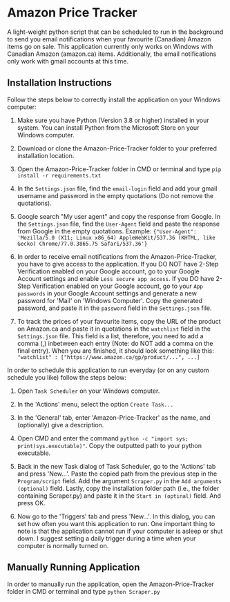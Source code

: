 # Amazon Price Tracker
 A light-weight python script that can be scheduled to run in the background to send you email notifications when your favourite (Canadian) Amazon items go on sale. This application currently only works on Windows with Canadian Amazon (amazon.ca) items. Additionally, the email notifications only work with gmail accounts at this time.


## Installation Instructions
Follow the steps below to correctly install the application on your Windows computer:

1. Make sure you have Python (Version 3.8 or higher) installed in your system. You can install Python from the Microsoft Store on your Windows computer.

2. Download or clone the Amazon-Price-Tracker folder to your preferred installation location.

3. Open the Amazon-Price-Tracker folder in CMD or terminal and type `pip install -r requirements.txt`

4. In the `Settings.json` file, find the `email-login` field and add your gmail username and password in the empty quotations (Do not remove the quotations).

5. Google search "My user agent" and copy the response from Google. In the `Settings.json` file, find the `User-Agent` field and paste the response from Google in the empty quotations.
Example: `{"User-Agent": 'Mozilla/5.0 (X11; Linux x86_64) AppleWebKit/537.36 (KHTML, like Gecko) Chrome/77.0.3865.75 Safari/537.36'}`

6. In order to receive email notifications from the Amazon-Price-Tracker, you have to give access to the application. If you DO NOT have 2-Step Verification enabled on your Google account, go to your Google Account settings and enable `Less secure app access`. If you DO have 2-Step Verification enabled on your Google account, go to your `App passwords` in your Google Account settings and generate a new password for 'Mail' on 'Windows Computer'. Copy the generated password, and paste it in the `password` field in the `Settings.json` file.

7. To track the prices of your favourite items, copy the URL of the product on Amazon.ca and paste it in quotations in the `watchlist` field in the `Settings.json` file. This field is a list, therefore, you need to add a comma (,) inbetween each entry (Note: do NOT add a comma on the final entry). When you are finished, it should look something like this: `"watchlist" : ["https://www.amazon.ca/gp/product/...", ...]`


In order to schedule this application to run everyday (or on any custom schedule you like) follow the steps below:

1. Open `Task Scheduler` on your Windows computer.

2. In the 'Actions' menu, select the option `Create Task...`

3. In the 'General' tab, enter 'Amazon-Price-Tracker' as the name, and (optionally) give a description.

4. Open CMD and enter the command `python -c "import sys; print(sys.executable)"`. Copy the outputted path to your python executable.

5. Back in the new Task dialog of Task Scheduler, go to the 'Actions' tab and press 'New...'. Paste the copied path from the previous step in the `Program/script` field. Add the argument `Scraper.py` in the `Add arguments (optional)` field. Lastly, copy the installation folder path (i.e., the folder containing Scraper.py) and paste it in the `Start in (optinal)` field. And press OK.

6. Now go to the 'Triggers' tab and press 'New...'. In this dialog, you can set how often you want this application to run. One important thing to note is that the application cannot run if your computer is asleep or shut down. I suggest setting a daily trigger during a time when your computer is normally turned on.


## Manually Running Application
In order to manually run the application, open the Amazon-Price-Tracker folder in CMD or terminal and type `python Scraper.py`
